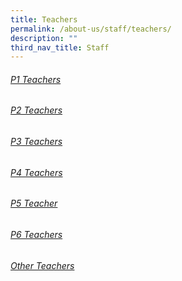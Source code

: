 ```yaml
---
title: Teachers
permalink: /about-us/staff/teachers/
description: ""
third_nav_title: Staff
---
```

###### [P1 Teachers](/about-us/staff/teachers/p1-teachers)
### 
###### [P2 Teachers](/about-us/staff/teachers/p2-teachers)
### 
###### [P3 Teachers](/about-us/staff/teachers/p3-teachers)
### 
###### [P4 Teachers](/about-us/staff/teachers/p4-teachers)
### 
###### [P5 Teacher](/about-us/staff/teachers/p5-teachers)
### 
###### [P6 Teachers](/about-us/staff/teachers/p6-teachers)
### 
###### [Other Teachers](/about-us/staff/teachers/other-teachers/)